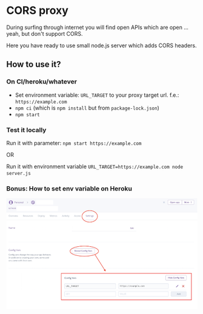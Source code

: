 # CORS proxy
During surfing through internet you will find open APIs which are open ... yeah, but don't support CORS.

Here you have ready to use small node.js server which adds CORS headers.

## How to use it?

### On CI/heroku/whatever

* Set environment variable: `URL_TARGET` to your proxy target url. f.e.: `https://example.com`
* `npm ci` (which is `npm install` but from `package-lock.json`)
* `npm start`

### Test it locally

Run it with parameter: `npm start https://example.com`

OR

Run it with environment variable `URL_TARGET=https://example.com node server.js`

### Bonus: How to set env variable on Heroku
![heroku env example](docs/heroku-env.png)